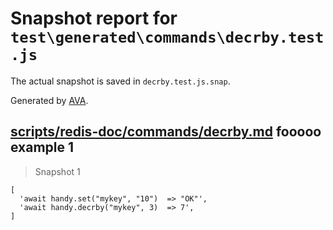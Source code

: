# Snapshot report for `test\generated\commands\decrby.test.js`

The actual snapshot is saved in `decrby.test.js.snap`.

Generated by [AVA](https://ava.li).

## [scripts/redis-doc/commands/decrby.md](../../../../scripts/redis-doc/commands/decrby.md) fooooo example 1

> Snapshot 1

    [
      'await handy.set("mykey", "10")  => "OK"',
      'await handy.decrby("mykey", 3)  => 7',
    ]
